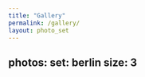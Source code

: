 ```yaml
---
title: "Gallery"
permalink: /gallery/
layout: photo_set
---
```

photos:
    set: berlin
    size: 3
---